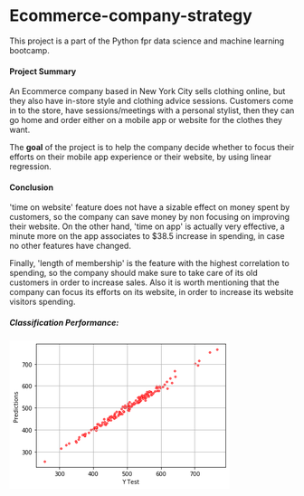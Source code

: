# Ecommerce-company-strategy
This project is a part of the Python fpr data science and machine learning bootcamp. 

#### Project Summary 
An Ecommerce company based in New York City sells clothing online, but they also have in-store style and clothing advice sessions. Customers come in to the store, have sessions/meetings with a personal stylist, then they can go home and order either on a mobile app or website for the clothes they want.

The __goal__ of the project is to help the company decide whether to focus their efforts on their mobile app experience or their website, by using linear regression. 

#### Conclusion
'time on website' feature does not have a sizable effect on money spent by customers, so the company can save money by non focusing on improving their website. On the other hand, 'time on app' is actually very effective, a minute more on the app associates to $38.5 increase in spending, in case no other features have changed. 

Finally, 'length of membership' is the feature with the highest correlation to spending, so the company should make sure to take care of its old customers in order to increase sales. Also it is worth mentioning that the company can focus its efforts on its website, in order to increase its website visitors spending. 

##### Classification Performance: 
![](/scatterplot.png)
